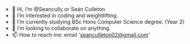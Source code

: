 - 👋 Hi, I’m @Seancully or Seán Culleton
- 👀 I’m interested in coding and weightlifting.
- 🌱 I’m currently studying BSc Hons Computer Science degree. (Year 2)
- 💞️ I’m looking to collaborate on anything.
- 📫 How to reach me: email 'seanculleton02@gmail.com'

<!---
Seancully/Seancully is a ✨ special ✨ repository because its `README.md` (this file) appears on your GitHub profile.
You can click the Preview link to take a look at your changes.
--->
